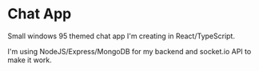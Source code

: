 # Chat App

Small windows 95 themed chat app I'm creating in React/TypeScript.

I'm using NodeJS/Express/MongoDB for my backend and socket.io API to make it work.


